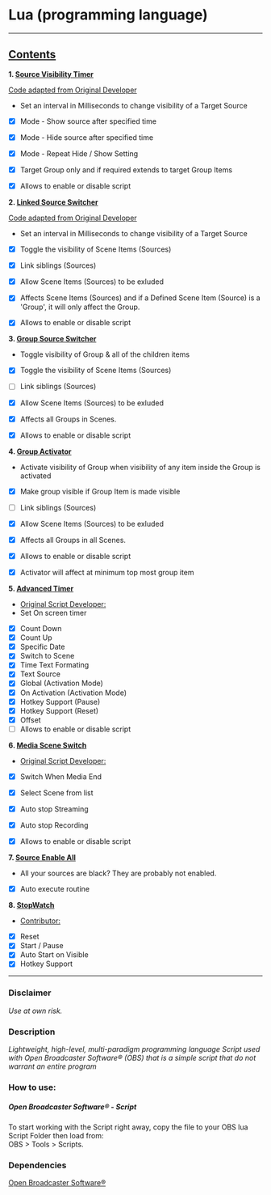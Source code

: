 [//]: # "https://pandao.github.io/editor.md/en.html" 

# Lua (programming language)
-------

## [Contents](https://github.com/midnight-studios/obs-lua/)


 **1. [Source Visibility Timer](https://github.com/midnight-studios/obs-lua/source-visibility-timer.lua)**

[Code adapted from Original Developer](https://github.com/cg2121/obs-visibility-timer)

* Set an interval in Milliseconds to change visibility of a Target Source
 - [x] Mode - Show source after specified time
 - [x] Mode - Hide source after specified time 
 - [x] Mode - Repeat Hide / Show Setting
 - [x] Target Group only and if required extends to target Group Items
 - [x] Allows to enable or disable script


 **2. [Linked Source Switcher](https://github.com/midnight-studios/obs-lua/blob/main/linked-source-switcher.lua)**
 
[Code adapted from Original Developer](https://github.com/exeldro/obs-source-switcher)

* Set an interval in Milliseconds to change visibility of a Target Source
 - [x] Toggle the visibility of Scene Items (Sources)
 - [x] Link siblings (Sources)
 - [x] Allow Scene Items (Sources) to be exluded
 - [x] Affects Scene Items (Sources) and if a Defined Scene Item (Source) is a 'Group', it will only affect the Group.
 - [x] Allows to enable or disable script


 **3. [Group Source Switcher](https://github.com/midnight-studios/obs-lua/blob/main/group-source-visibility-switcher.lua)**

* Toggle visibility of Group & all of the children items
 - [x] Toggle the visibility of Scene Items (Sources)
 - [ ] Link siblings (Sources)
 - [x] Allow Scene Items (Sources) to be exluded
 - [x] Affects all Groups in Scenes.
 - [x] Allows to enable or disable script


 **4. [Group Activator](https://github.com/midnight-studios/obs-lua/blob/main/group-activator.lua)**

* Activate visibility of Group when visibility of any item inside the Group is activated
 - [x] Make group visible if Group Item is made visible
 - [ ] Link siblings (Sources)
 - [x] Allow Scene Items (Sources) to be exluded
 - [x] Affects all Groups in all Scenes.
 - [x] Allows to enable or disable script
 - [x] Activator will affect at minimum top most group item


 **5. [Advanced Timer](https://github.com/midnight-studios/obs-lua/blob/main/advanced-timer.lua)**

* [Original Script Developer:](https://github.com/cg2121)
* Set On screen timer
 - [x] Count Down
 - [x] Count Up
 - [x] Specific Date
 - [x] Switch to Scene
 - [x] Time Text Formating
 - [x] Text Source
 - [x] Global (Activation Mode)
 - [x] On Activation (Activation Mode)
 - [x] Hotkey Support (Pause)
 - [x] Hotkey Support (Reset)
 - [x] Offset
 - [ ] Allows to enable or disable script

 **6. [Media Scene Switch](https://github.com/midnight-studios/obs-lua/blob/main/media-switch-scene.lua)**

* [Original Script Developer:](https://github.com/exeldro)
 - [x] Switch When Media End
 - [x] Select Scene from list
 - [x] Auto stop Streaming
 - [x] Auto stop Recording
 - [x] Allows to enable or disable script


 **7. [Source Enable All](https://github.com/midnight-studios/obs-lua/blob/main/enable-source-all.lua)**

* All your sources are black? They are probably not enabled.
 - [x] Auto execute routine

 **8. [StopWatch](https://github.com/midnight-studios/obs-lua/blob/main/StopWatch.lua)**

* [Contributor:](https://github.com/Geigerkind)
 - [x] Reset
 - [x] Start / Pause
 - [x] Auto Start on Visible
 - [x] Hotkey Support
***


### Disclaimer

_Use at own risk._

### Description

_Lightweight, high-level, multi-paradigm programming language Script used with Open Broadcaster Software®️ (OBS) that is a simple script that do not warrant an entire program_

### How to use:

##### Open Broadcaster Software®️ - Script

To start working with the Script right away, copy the file to your OBS lua Script Folder then load from:
<br /> OBS > Tools > Scripts.

### Dependencies

[Open Broadcaster Software®️](https://obsproject.com/download/)
